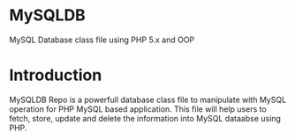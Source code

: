 MySQLDB
=======

MySQL Database class file using PHP 5.x and OOP

Introduction
=======

MySQLDB Repo is a powerfull database class file to manipulate with MySQL operation for PHP MySQL based application. This file will help users to fetch, store, update and delete the information into MySQL dataabse using PHP.

